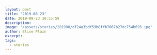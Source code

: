 ```yaml
---
layout: post
title: "2019-08-23"
date: 2019-08-23 10:55:59
description: 
image: "/assets/stories/201908/df24a3bdf59b8ffb7067b27dc754b693.jpg"
author: Elise Plain
excerpt: 
tags: 
  - stories
---
```



<p></p>

